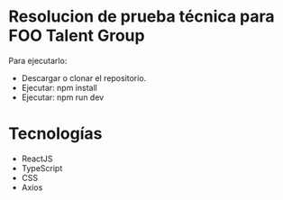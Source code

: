 # Resolucion de prueba técnica para FOO Talent Group

Para ejecutarlo:
  - Descargar o clonar el repositorio.
  - Ejecutar: npm install
  - Ejecutar: npm run dev

# Tecnologías
  - ReactJS
  - TypeScript
  - CSS
  - Axios
  
